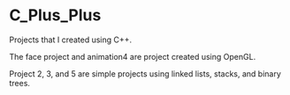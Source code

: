 # C_Plus_Plus
Projects that I created using C++.

The face project and animation4 are project created using OpenGL.

Project 2, 3, and 5 are simple projects using linked lists, stacks, and binary trees.
